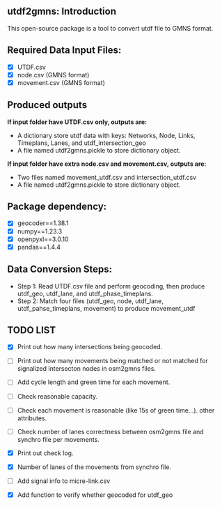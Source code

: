 ## utdf2gmns: Introduction

This open-source package is a tool to convert utdf file to GMNS format.

## Required Data Input Files:

* [X] UTDF.csv
* [X] node.csv (GMNS format)
* [X] movement.csv (GMNS format)

## **Produced outputs**

**If input folder have UTDF.csv only, outputs are:**

* A dictionary store utdf data with keys: Networks, Node, Links, Timeplans, Lanes, and utdf_intersection_geo
* A file named utdf2gmns.pickle to store dictionary object.

**If input folder have extra node.csv and movement.csv, outputs are:**

* Two files named movement_utdf.csv and intersection_utdf.csv
* A file named utdf2gmns.pickle to store dictionary object.

## **Package dependency**:

* [X] geocoder==1.38.1
* [X] numpy==1.23.3
* [X] openpyxl==3.0.10
* [X] pandas==1.4.4

## Data Conversion Steps:

* Step 1: Read UTDF.csv file and perform geocoding, then produce utdf_geo, utdf_lane, and utdf_phase_timeplans.
* Step 2: Match four files (utdf_geo, node, utdf_lane, utdf_pahse_timeplans, movement) to produce movement_utdf

## TODO LIST

* [X] Print out how many intersections being geocoded.
* [ ] Print out how many movements being matched or not matched for signalized intersecton nodes in osm2gmns files.

* [ ] Add cycle length and green time for each movement.
* [ ] Check reasonable capacity.

* [ ] Check each movement is reasonable (like 15s of green time...). other attributes.
* [ ] Check number of lanes correctness between osm2gmns file and synchro file per movements.

* [X] Print out check log.
* [X] Number of lanes of the movements from synchro file.

* [ ] Add signal info to micre-link.csv
* [X] Add function to verify whether geocoded for utdf_geo
